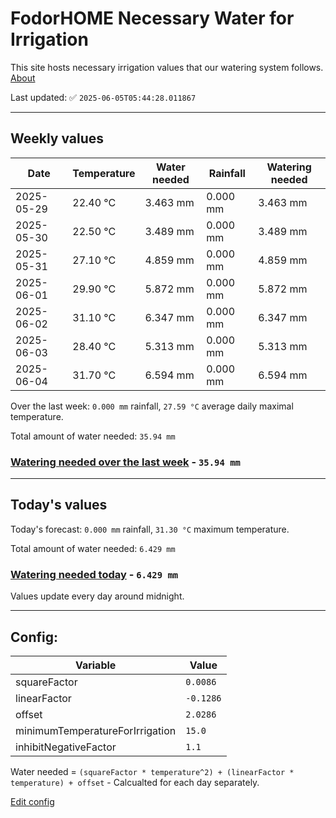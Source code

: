 # FodorHOME Necessary Water for Irrigation

This site hosts necessary irrigation values that our watering system follows. [About](https://github.com/redyau/irrigation)

Last updated: ✅ `2025-06-05T05:44:28.011867`

---

## Weekly values

| Date | Temperature | Water needed | Rainfall | Watering needed |
|-----|-----|-----|-----|-----|
| 2025-05-29 | 22.40 °C | 3.463 mm | 0.000 mm | 3.463 mm |
| 2025-05-30 | 22.50 °C | 3.489 mm | 0.000 mm | 3.489 mm |
| 2025-05-31 | 27.10 °C | 4.859 mm | 0.000 mm | 4.859 mm |
| 2025-06-01 | 29.90 °C | 5.872 mm | 0.000 mm | 5.872 mm |
| 2025-06-02 | 31.10 °C | 6.347 mm | 0.000 mm | 6.347 mm |
| 2025-06-03 | 28.40 °C | 5.313 mm | 0.000 mm | 5.313 mm |
| 2025-06-04 | 31.70 °C | 6.594 mm | 0.000 mm | 6.594 mm |


Over the last week: `0.000 mm` rainfall, `27.59 °C` average daily maximal temperature.

Total amount of water needed: `35.94 mm`

### [Watering needed over the last week](lastweek.txt) - `35.94 mm`

---

## Today's values

Today's forecast: `0.000 mm` rainfall, `31.30 °C` maximum temperature.

Total amount of water needed: `6.429 mm`

### [Watering needed today](today.txt) - `6.429 mm`

Values update every day around midnight.

---

## Config:

| Variable | Value |
|-----|-----|
| squareFactor | `0.0086` |
| linearFactor | `-0.1286` |
| offset | `2.0286` |
| minimumTemperatureForIrrigation | `15.0` |
| inhibitNegativeFactor | `1.1` |

Water needed = `(squareFactor * temperature^2) + (linearFactor * temperature) + offset` - Calcualted for each day separately.

[Edit config](https://github.com/RedyAu/irrigation/edit/main/config.json)
